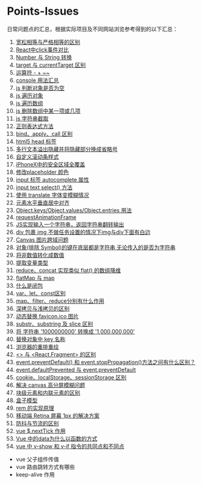 # Points-Issues

日常问题点的汇总，根据实际项目及不同网站浏览参考得到的以下汇总：

1. [宽松相等与严格相等的区别](https://github.com/wqjiao/Points-Issues/issues/1)
2. [React中click事件对比](https://github.com/wqjiao/Points-Issues/issues/2)
3. [Number 与 String 转换](https://github.com/wqjiao/Points-Issues/issues/3)
4. [target 与 currentTarget 区别](https://github.com/wqjiao/Points-Issues/issues/4)
5. [运算符 - + ~~](https://github.com/wqjiao/Points-Issues/issues/5)
6. [console 用法汇总](https://github.com/wqjiao/Points-Issues/issues/6)
7. [js 判断对象是否为空](https://github.com/wqjiao/Points-Issues/issues/7)
8. [js 遍历对象](https://github.com/wqjiao/Points-Issues/issues/8)
9. [js 遍历数组](https://github.com/wqjiao/Points-Issues/issues/9)
10. [js 删除数组中某一项或几项](https://github.com/wqjiao/Points-Issues/issues/10)
11. [js 字符串截取](https://github.com/wqjiao/Points-Issues/issues/11)
12. [正则表达式方法](https://github.com/wqjiao/Points-Issues/issues/12)
13. [bind、apply、call 区别](https://github.com/wqjiao/Points-Issues/issues/13)
14. [html5 head 标签](https://github.com/wqjiao/Points-Issues/issues/14)
15. [多行文本溢出隐藏并将隐藏部分换成省略号](https://github.com/wqjiao/Points-Issues/issues/15)
16. [自定义滚动条样式](https://github.com/wqjiao/Points-Issues/issues/16)
17. [iPhoneX中的安全区域全覆盖](https://github.com/wqjiao/Points-Issues/issues/17)
18. [修改placeholder 颜色](https://github.com/wqjiao/Points-Issues/issues/18)
19. [input 标签 autocomplete 属性](https://github.com/wqjiao/Points-Issues/issues/19)
20. [ input text select() 方法](https://github.com/wqjiao/Points-Issues/issues/20)
21. [使用 translate 字体变模糊情况](https://github.com/wqjiao/Points-Issues/issues/21)
22. [元素水平垂直居中对齐](https://github.com/wqjiao/Points-Issues/issues/22)
23. [Object.keys/Object.values/Object.entries 用法](https://github.com/wqjiao/Points-Issues/issues/23)
24. [requestAnimationFrame](https://github.com/wqjiao/Points-Issues/issues/24)
25. [JS实现输入一个字符串，返回字符串翻转输出](https://github.com/wqjiao/Points-Issues/issues/25)
26. [div 包裹 img 不做任务设置的情况下img与div下面有白边](https://github.com/wqjiao/Points-Issues/issues/26)
27. [Canvas 图片跨域问题](https://github.com/wqjiao/Points-Issues/issues/27)
28. [对象(排除 Symbol)的键在底层都是字符串,无论传入的是否为字符串](https://github.com/wqjiao/Points-Issues/issues/28)
29. [将非数值转化成数值](https://github.com/wqjiao/Points-Issues/issues/29)
30. [提取变量类型](https://github.com/wqjiao/Points-Issues/issues/30)
31. [reduce、concat 实现类似 flat() 的数组降维](https://github.com/wqjiao/Points-Issues/issues/31)
32. [flatMap 与 map](https://github.com/wqjiao/Points-Issues/issues/32)
33. [什么是闭包](https://github.com/wqjiao/Points-Issues/issues/33)
34. [var、let、const区别](https://github.com/wqjiao/Points-Issues/issues/34)
35. [map、filter、reduce分别有什么作用](https://github.com/wqjiao/Points-Issues/issues/35)
36. [深拷贝与浅拷贝的区别](https://github.com/wqjiao/Points-Issues/issues/36)
37. [动态替换 favicon.ico 图片](https://github.com/wqjiao/Points-Issues/issues/37)
38. [substr、substring 及 slice 区别](https://github.com/wqjiao/Points-Issues/issues/38)
39. [将 字符串 '1000000000' 转换成 '1,000,000,000'](https://github.com/wqjiao/Points-Issues/issues/39)
40. [替换对象中 key 名称](https://github.com/wqjiao/Points-Issues/issues/40)
41. [浏览器的重排重绘](https://github.com/wqjiao/Points-Issues/issues/41)
42. [<> 与 <React.Fragment> 的区别](https://github.com/wqjiao/Points-Issues/issues/42)
43. [event.preventDefault() 和 event.stopPropagation()方法之间有什么区别？](https://github.com/wqjiao/Points-Issues/issues/43)
44. [event.defaultPrevented 与 event.preventDefault](https://github.com/wqjiao/Points-Issues/issues/44)
45. [cookie、localStorage、sessionStorage 区别](https://github.com/wqjiao/Points-Issues/issues/45)
46. [解决 canvas 高分屏模糊问题](https://github.com/wqjiao/Points-Issues/issues/46)
47. [块级元素和内联元素的区别](https://github.com/wqjiao/Points-Issues/issues/47)
48. [盒子模型](https://github.com/wqjiao/Points-Issues/issues/48)
49. [rem 的实现原理](https://github.com/wqjiao/Points-Issues/issues/49)
50. [移动端 Retina 屏幕 1px 的解决方案](https://github.com/wqjiao/Points-Issues/issues/50)
51. [防抖与节流的区别](https://github.com/wqjiao/Points-Issues/issues/51)
52. [vue $.nextTick 作用](https://github.com/wqjiao/Points-Issues/issues/52)
53. [Vue 中的data为什么以函数的方式](https://github.com/wqjiao/Points-Issues/issues/53)
54. [vue 中 v-show 和 v-if 指令的共同点和不同点](https://github.com/wqjiao/Points-Issues/issues/54)

* vue 父子组件传值
* vue 路由跳转方式有哪些
* keep-alive 作用
    
<!-- [setTimeout、Promise、Async/Await的区别](https://github.com/wqjiao/Points-Issues/issues/) -->
<!-- tagcanvas 只做抽奖功能 -->
